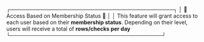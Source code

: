 ┌───────────────────────────────────────────┐ 
│    🔑 Access Based on Membership Status 🔑    │
│   This feature will grant access to each user based on their **membership status**. Depending on their level, users will receive a total of **rows/checks per day**
└────────────────────────────────────────┘